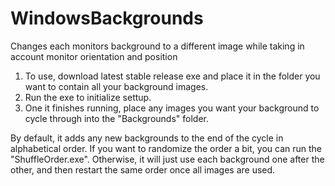 # WindowsBackgrounds
Changes each monitors background to a different image while taking in account monitor orientation and position

1. To use, download latest stable release exe and place it in the folder you want to contain all your background images.
2. Run the exe to initialize settup.
3. One it finishes running, place any images you want your background to cycle through into the "Backgrounds" folder.

By default, it adds any new backgrounds to the end of the cycle in alphabetical order. If you want to randomize the order a bit, you can run the "ShuffleOrder.exe". Otherwise, it will just use each background one after the other, and then restart the same order once all images are used.
